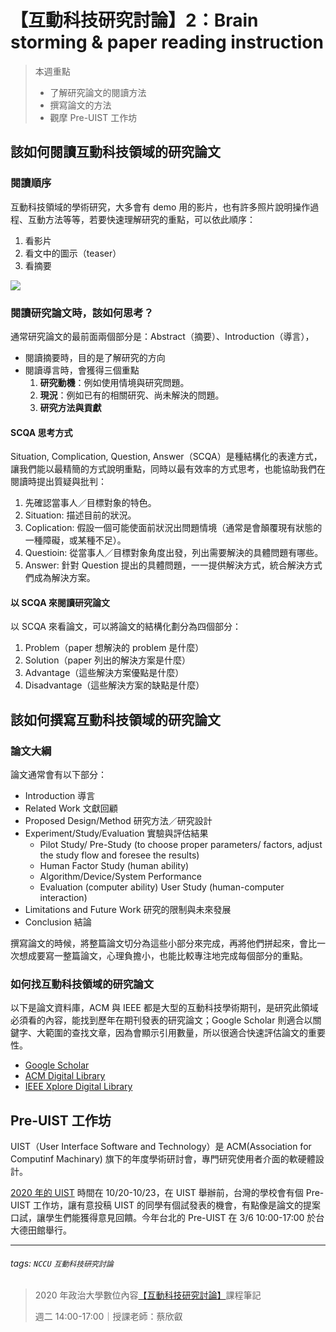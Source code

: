
# 【互動科技研究討論】2：Brain storming & paper reading instruction

> 本週重點
> - 了解研究論文的閱讀方法
> - 撰寫論文的方法
> - 觀摩 Pre-UIST 工作坊


## 該如何閱讀互動科技領域的研究論文

### 閱讀順序

互動科技領域的學術研究，大多會有 demo 用的影片，也有許多照片說明操作過程、互動方法等等，若要快速理解研究的重點，可以依此順序：

1. 看影片
2. 看文中的圖示（teaser）
3. 看摘要

![](https://i.imgur.com/8cdQLlB.jpg)

### 閱讀研究論文時，該如何思考？

通常研究論文的最前面兩個部分是：Abstract（摘要）、Introduction（導言），

- 閱讀摘要時，目的是了解研究的方向
- 閱讀導言時，會獲得三個重點
    1. **研究動機**：例如使用情境與研究問題。
    2. **現況**：例如已有的相關研究、尚未解決的問題。
    3. **研究方法與貢獻**

#### SCQA 思考方式
Situation, Complication, Question, Answer（SCQA）是種結構化的表達方式，讓我們能以最精簡的方式說明重點，同時以最有效率的方式思考，也能協助我們在閱讀時提出質疑與批判：

1. 先確認當事人／目標對象的特色。
2. Situation: 描述目前的狀況。
3. Coplication: 假設一個可能使面前狀況出問題情境（通常是會顛覆現有狀態的一種障礙，或某種不足）。
4. Questioin: 從當事人／目標對象角度出發，列出需要解決的具體問題有哪些。
5. Answer: 針對 Question 提出的具體問題，一一提供解決方式，統合解決方式們成為解決方案。

#### 以 SCQA 來閱讀研究論文

以 SCQA 來看論文，可以將論文的結構化劃分為四個部分：
1. Problem（paper 想解決的 problem 是什麼）
2. Solution（paper 列出的解決方案是什麼）
3. Advantage（這些解決方案優點是什麼）
4. Disadvantage（這些解決方案的缺點是什麼）


## 該如何撰寫互動科技領域的研究論文

### 論文大綱

論文通常會有以下部分：

- Introduction  導言
- Related Work  文獻回顧
- Proposed Design/Method  研究方法／研究設計
- Experiment/Study/Evaluation  實驗與評估結果
    - Pilot Study/ Pre-Study (to choose proper parameters/ factors, adjust the study flow and foresee the results)
    - Human Factor Study (human ability)
    - Algorithm/Device/System Performance
    - Evaluation (computer ability)
User Study (human-computer interaction)
- Limitations and Future Work  研究的限制與未來發展
- Conclusion  結論

撰寫論文的時候，將整篇論文切分為這些小部分來完成，再將他們拼起來，會比一次想成要寫一整篇論文，心理負擔小，也能比較專注地完成每個部分的重點。

### 如何找互動科技領域的研究論文
以下是論文資料庫，ACM 與 IEEE 都是大型的互動科技學術期刊，是研究此領域必須看的內容，能找到歷年在期刊發表的研究論文；Google Scholar 則適合以關鍵字、大範圍的查找文章，因為會顯示引用數量，所以很適合快速評估論文的重要性。

- [Google Scholar](https://scholar.google.com)
- [ACM Digital Library](https://dl.acm.org)
- [IEEE Xplore Digital Library](https://ieeexplore.ieee.org/Xplore/home.jsp)

## Pre-UIST 工作坊

UIST（User Interface Software and Technology）是 ACM(Association for Computinf Machinary) 旗下的年度學術研討會，專門研究使用者介面的軟硬體設計。

[2020 年的 UIST](https://uist.acm.org/uist2020/) 時間在 10/20-10/23，在 UIST 舉辦前，台灣的學校會有個 Pre-UIST 工作坊，讓有意投稿 UIST 的同學有個試發表的機會，有點像是論文的提案口試，讓學生們能獲得意見回饋。今年台北的 Pre-UIST 在 3/6 10:00-17:00 於台大德田館舉行。

---

###### tags: `NCCU` `互動科技研究討論`
> 2020 年政治大學數位內容[【互動科技研究討論】](https://hackmd.io/@laiyenju/NCCU-1082-interaction)課程筆記
> 
> 週二 14:00-17:00｜授課老師：蔡欣叡